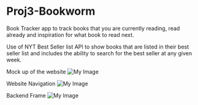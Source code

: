 # Proj3-Bookworm

Book Tracker app to track books that you are currently reading, read already and inspiration for what book to read next. 

Use of NYT Best Seller list API to show books that are listed in their best seller list and includes the ability to search for the best seller at any given week. 

Mock up of the website
![My Image](https://i.imgur.com/stn43ja.png)

Website Navigation
![My Image](https://i.imgur.com/nrIUKaD.png)

Backend Frame
![My Image](https://i.imgur.com/4LmBb6M.png)